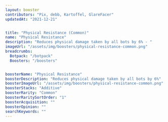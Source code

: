 ```yaml
---
layout: booster
contributors: "Pix, debb, Kartoffel, GlareFacer"
updatedAt: "2021-12-21"


title: "Physical Resistance (Common)"
name: "Physical Resistance"
description: "Reduces physical damage taken by all bots by 6% - "
imageUrl: "/assets/img/boosters/physical-resistance-common.png"
breadcrumbs:
  Botpack: "/botpack"
  Boosters: "/boosters"


boosterName: "Physical Resistance"
boosterDescription: "Reduces physical damage taken by all bots by 6%"
boosterImageUrl: "/assets/img/boosters/physical-resistance-common.png"
boosterStacks: "Additive"
boosterRarity: "Common"
boosterRaritySortOrder: "1"
boosterAcquisition: ""
boosterOpinion: ""
searchKeywords: ""
---
```



